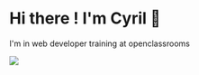 # Hi there ! I'm Cyril 👋

I'm in web developer training at openclassrooms

<img src="{https://img.shields.io/badge/Figma-F24E1E?style=for-the-badge&logo=figma&logoColor=white}" />

